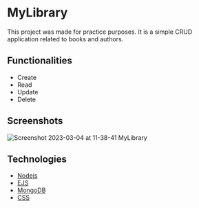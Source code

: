 # MyLibrary

This project was made for practice purposes. It is a simple CRUD application related to books and authors.

## Functionalities

- Create
- Read
- Update
- Delete

## Screenshots

![Screenshot 2023-03-04 at 11-38-41 MyLibrary](https://user-images.githubusercontent.com/107408196/222898484-88d3e843-7365-46ff-ae5d-8fe94007837c.png)


## Technologies

- [Nodejs](https://nodejs.org/en/)
- [EJS](https://ejs.co/)
- [MongoDB](https://www.mongodb.com/)
- [CSS](https://www.w3schools.com/Css/)
